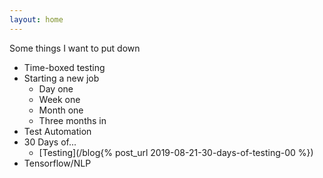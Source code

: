 ```yaml
---
layout: home
---
```


Some things I want to put down

- Time-boxed testing
- Starting a new job
  - Day one
  - Week one
  - Month one
  - Three months in
- Test Automation
- 30 Days of...
  - [Testing](/blog{% post_url 2019-08-21-30-days-of-testing-00 %})
- Tensorflow/NLP